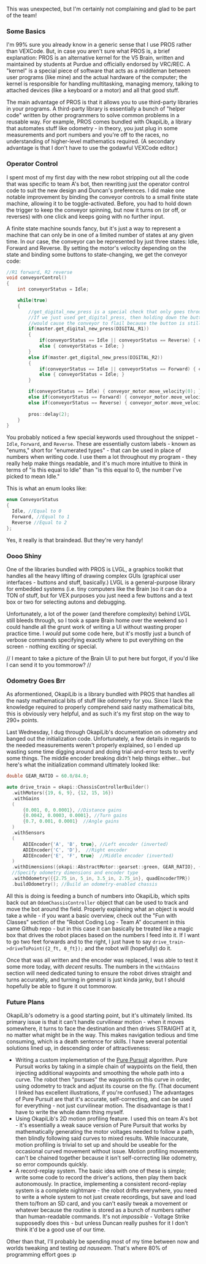 This was unexpected, but I'm certainly not complaining and glad to be part of the team!

### Some Basics
I'm 99% sure you already know in a generic sense that I use PROS rather than VEXCode. But, in case you aren't sure what PROS is, a brief explanation: PROS is an alternative kernel for the V5 Brain, written and maintained by students at Purdue and officially endorsed by VRC/REC. A "kernel" is a special piece of software that acts as a middleman between user programs (like mine) and the actual hardware of the computer; the kernel is responsible for handling multitasking, managing memory, talking to attached devices (like a keyboard or a motor) and all that good stuff.

The main advantage of PROS is that it allows you to use third-party libraries in your programs. A third-party library is essentially a bunch of "helper code" written by other programmers to solve common problems in a reusable way. For example, PROS comes bundled with OkapiLib, a library that automates stuff like odometry - in theory, you just plug in some measurements and port numbers and you're off to the races, no understanding of higher-level mathematics required. (A secondary advantage is that I don't have to use the godawful VEXCode editor.)

### Operator Control
I spent most of my first day with the new robot stripping out all the code that was specific to team A's bot, then rewriting just the operator control code to suit the new design and Duncan's preferences. I did make one notable improvement by binding the conveyor controls to a small finite state machine, allowing it to be toggle-activated. Before, you had to hold down the trigger to keep the conveyor spinning, but now it turns on (or off, or reverses) with one click and keeps going with no further input.

A finite state machine sounds fancy, but it's just a way to represent a machine that can only be in one of a limited number of states at any given time. In our case, the conveyor can be represented by just three states: Idle, Forward and Reverse. By setting the motor's velocity depending on the state and binding some buttons to state-changing, we get the conveyor code:

```cpp
//R1 forward, R2 reverse
void conveyorControl()
{
	int conveyorStatus = Idle;

	while(true)
	{
        //get_digital_new_press is a special check that only goes through if the button is newly pressed.
        //If we just used get_digital_press, then holding down the button or even just tapping it slowly
        //would cause the conveyor to flail because the button is still pressed.
		if(master.get_digital_new_press(DIGITAL_R1))
		{
			if(conveyorStatus == Idle || conveyorStatus == Reverse) { conveyorStatus = Forward; }
			else { conveyorStatus = Idle; }
		}
		else if(master.get_digital_new_press(DIGITAL_R2))
		{
			if(conveyorStatus == Idle || conveyorStatus == Forward) { conveyorStatus = Reverse; }
			else { conveyorStatus = Idle; }
		}

		if(conveyorStatus == Idle) { conveyor_motor.move_velocity(0); }
		else if(conveyorStatus == Forward) { conveyor_motor.move_velocity(600); }
		else if(conveyorStatus == Reverse) { conveyor_motor.move_velocity(-600); }
		
		pros::delay(2);
	}
}
```

You probably noticed a few special keywords used throughout the snippet - `Idle`, `Forward`, and `Reverse`. These are essentially custom labels - known as "enums," short for "enumerated types" - that can be used in place of numbers when writing code. I use them a lot throughout my program - they really help make things readable, and it's much more intuitive to think in terms of "is this equal to Idle" than "is this equal to 0, the number I've picked to mean Idle."

This is what an enum looks like:

```cpp
enum ConveyorStatus
{
  Idle, //Equal to 0
  Forward, //Equal to 1
  Reverse //Equal to 2
};
```

Yes, it really is that braindead. But they're very handy!

### Oooo Shiny
One of the libraries bundled with PROS is LVGL, a graphics toolkit that handles all the heavy lifting of drawing complex GUIs (graphical user interfaces - buttons and stuff, basically.) LVGL is a general-purpose library for embedded systems (i.e. tiny computers like the Brain )so it can do a TON of stuff, but for VEX purposes you just need a few buttons and a text box or two for selecting autons and debugging. 

Unfortunately, a lot of the power (and therefore complexity) behind LVGL still bleeds through, so I took a spare Brain home over the weekend so I could handle all the grunt work of writing a UI without wasting proper practice time. I *would* put some code here, but it's mostly just a bunch of verbose commands specifying exactly where to put everything on the screen - nothing exciting or special.

// I meant to take a picture of the Brain UI to put here but forgot, if you'd like I can send it to you tommorow? //

### Odometry Goes Brr
As aformentioned, OkapiLib is a library bundled with PROS that handles all the nasty mathematical bits of stuff like odometry for you. Since I lack the knowledge required to properly comprehend said nasty mathematical bits, this is obviously very helpful, and as such it's my first stop on the way to 290+ points.

Last Wednesday, I dug through OkapiLib's documentation on odometry and banged out the initialization code. Unfortunately, a few details in regards to the needed measurements weren't properly explained, so I ended up wasting some time digging around and doing trial-and-error tests to verify some things. The middle encoder breaking didn't help things either... but here's what the initialization command ultimately looked like:

```cpp
double GEAR_RATIO = 60.0/84.0;

auto drive_train = okapi::ChassisControllerBuilder()
  .withMotors({19, 6, 9}, {12, 15, 16})
  .withGains
  (
      {0.001, 0, 0.0001}, //Distance gains
      {0.0042, 0.0003, 0.0001}, //Turn gains
      {0.7, 0.001, 0.0001}  //Angle gains
  )
  .withSensors
  (
      ADIEncoder{'A', 'B', true}, //Left encoder (inverted)
      ADIEncoder{'C', 'D'},  //Right encoder
      ADIEncoder{'E', 'F', true}  //Middle encoder (inverted)
  )
  .withDimensions({okapi::AbstractMotor::gearset::green, GEAR_RATIO}, {{4_in, 11_in}, okapi::imev5GreenTPR * GEAR_RATIO})
  //Specify odometry dimensions and encoder type
  .withOdometry({{2.75_in, 5_in, 3.5_in, 2.75_in}, quadEncoderTPR})
  .buildOdometry(); //Build an odometry-enabled chassis
```

All this is doing is feeding a bunch of numbers into OkapiLib, which spits back out an `OdomChassisController` object that can be used to track and move the bot around the field. Properly explaining what an object is would take a while - if you want a basic overview, check out the "Fun with Classes" section of the "Robot Coding Log - Team A" document in this same Github repo - but in this case it can basically be treated like a magic box that drives the robot places based on the numbers I feed into it. If I want to go two feet forwards and to the right, I just have to say `drive_train->driveToPoint({2_ft, 0_ft});` and the robot will (hopefully) do it.

Once that was all written and the encoder was replaced, I was able to test it some more today, with *decent* results. The numbers in the `withGains` section will need dedicated tuning to ensure the robot drives straight and turns accurately, and turning in general is just kinda janky, but I should hopefully be able to figure it out tommorow.

### Future Plans
OkapiLib's odometry is a good starting point, but it's ultimately limited. Its primary issue is that it can't handle curvilinear motion - when it moves somewhere, it turns to face the destination and then drives STRAIGHT at it, no matter what might be in the way. This makes navigation tedious and time consuming, which is a death sentence for skills. I have several potential solutions lined up, in descending order of attractiveness:

- Writing a custom implementation of the [Pure Pursuit](https://www.chiefdelphi.com/uploads/default/original/3X/b/e/be0e06de00e07db66f97686505c3f4dde2e332dc.pdf) algorithm. Pure Pursuit works by taking in a simple chain of waypoints on the field, then injecting additional waypoints and smoothing the whole path into a curve. The robot then "pursues" the waypoints on this curve in order, using odometry to track and adjust its course on the fly. (That document I linked has excellent illustrations, if you're confused.) The advantages of Pure Pursuit are that it's accurate, self-correcting, and can be used for everything - not just curvilinear motion. The disadvantage is that I have to write the whole damn thing myself.
- Using OkapiLib's 2D motion profiling feature. I used this on team A's bot - it's essentially a weak sauce version of Pure Pursuit that works by mathematically generating the motor voltages needed to follow a path, then blindly following said curves to mixed results. While inaccurate, motion profiling is trivial to set up and should be useable for the occasional curved movement without issue. Motion profiling movements can't be chained together because it isn't self-correcting like odometry, so error compounds quickly.
- A record-replay system. The basic idea with one of these is simple; write some code to record the driver's actions, then play them back autonomously. In practice, implementing a consistent record-replay system is a complete nightmare - the robot drifts everywhere, you need to write a whole system to not just create recordings, but save and load them to/from an SD card, and you can't easily tweak a movement or whatever because the routine is stored as a bunch of numbers rather than human-readable commands. It's not *impossible* - Voltage Strike supposedly does this - but unless Duncan really pushes for it I don't think it'd be a good use of our time.

Other than that, I'll probably be spending most of my time between now and worlds tweaking and testing *ad nauseam*. That's where 80% of programming effort goes :p